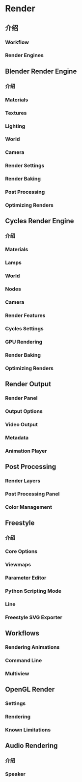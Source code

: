 
# Render 

## 介绍
### Workflow
### Render Engines

## Blender Render Engine
### 介绍
### Materials
### Textures
### Lighting
### World
### Camera
### Render Settings
### Render Baking
### Post Processing
### Optimizing Renders

## Cycles Render Engine
### 介绍
### Materials
### Lamps
### World
### Nodes
### Camera
### Render Features
### Cycles Settings
### GPU Rendering
### Render Baking
### Optimizing Renders

## Render Output
### Render Panel
### Output Options
### Video Output
### Metadata
### Animation Player

## Post Processing
### Render Layers
### Post Processing Panel
### Color Management

## Freestyle
### 介绍
### Core Options
### Viewmaps
### Parameter Editor
### Python Scripting Mode
### Line
### Freestyle SVG Exporter

## Workflows
### Rendering Animations
### Command Line
### Multiview

## OpenGL Render
### Settings
### Rendering
### Known Limitations

## Audio Rendering
### 介绍
### Speaker

